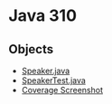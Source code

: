 # Java 310
## Objects

-   [Speaker.java](app/src/main/java/com/example/objects/Speaker.java)
-   [SpeakerTest.java](app/src/test/java/com/example/objects/SpeakerTest.java)
-   [Coverage Screenshot](screenshot100.jpeg)